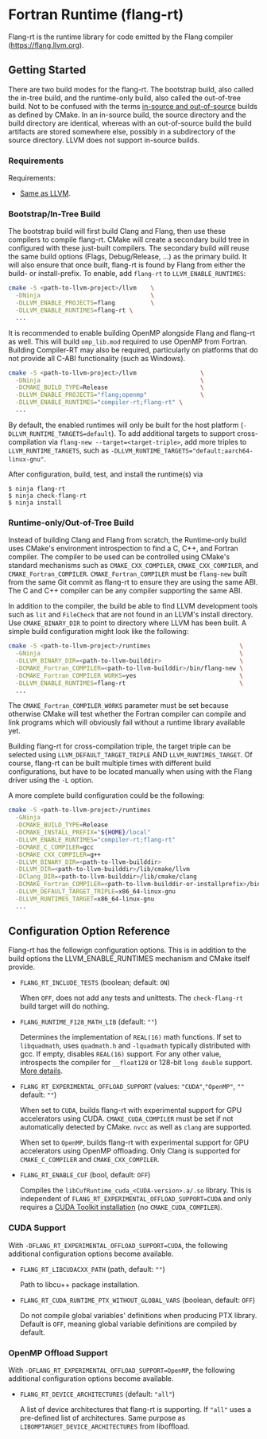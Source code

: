 <!--===- README.md

   Part of the LLVM Project, under the Apache License v2.0 with LLVM Exceptions.
   See https://llvm.org/LICENSE.txt for license information.
   SPDX-License-Identifier: Apache-2.0 WITH LLVM-exception

-->

# Fortran Runtime (flang-rt)

Flang-rt is the runtime library for code emitted by the Flang compiler
(https://flang.llvm.org).


## Getting Started

There are two build modes for the flang-rt. The bootstrap build, also
called the in-tree build, and the runtime-only build, also called the
out-of-tree build.
Not to be confused with the terms
[in-source and out-of-source](https://cmake.org/cmake/help/latest/manual/cmake.1.html#introduction-to-cmake-buildsystems)
builds as defined by CMake. In an in-source build, the source directory and the
build directory are identical, whereas with an out-of-source build the
build artifacts are stored somewhere else, possibly in a subdirectory of the
source directory. LLVM does not support in-source builds.


### Requirements

Requirements:
  * [Same as LLVM](https://llvm.org/docs/GettingStarted.html#requirements).


### Bootstrap/In-Tree Build

The bootstrap build will first build Clang and Flang, then use these compilers
to compile flang-rt. CMake will create a secondary build tree in
configured with these just-built compilers. The secondary build will reuse the
same build options (Flags, Debug/Release, ...) as the primary build. It will
also ensure that once built, flang-rt is found by Flang from either
the build- or install-prefix. To enable, add `flang-rt` to
`LLVM_ENABLE_RUNTIMES`:

```bash
cmake -S <path-to-llvm-project>/llvm    \
  -DNinja                               \
  -DLLVM_ENABLE_PROJECTS=flang          \
  -DLLVM_ENABLE_RUNTIMES=flang-rt \
  ...
```

It is recommended to enable building OpenMP alongside Flang and flang-rt
as well. This will build `omp_lib.mod` required to use OpenMP from Fortran.
Building Compiler-RT may also be required, particularly on platforms that do
not provide all C-ABI functionality (such as Windows).

```bash
cmake -S <path-to-llvm-project>/llvm                  \
  -DNinja                                             \
  -DCMAKE_BUILD_TYPE=Release                          \
  -DLLVM_ENABLE_PROJECTS="flang;openmp"               \
  -DLLVM_ENABLE_RUNTIMES="compiler-rt;flang-rt" \
  ...
```

By default, the enabled runtimes will only be built for the host platform
(`-DLLVM_RUNTIME_TARGETS=default`). To add additional targets to support
cross-compilation via `flang-new --target=<target-triple>`, add more triples to
`LLVM_RUNTIME_TARGETS`, such as
`-DLLVM_RUNTIME_TARGETS="default;aarch64-linux-gnu"`.

After configuration, build, test, and install the runtime(s) via

```shell
$ ninja flang-rt
$ ninja check-flang-rt
$ ninja install
```


### Runtime-only/Out-of-Tree Build

Instead of building Clang and Flang from scratch, the Runtime-only build uses
CMake's environment introspection to find a C, C++, and Fortran compiler. The
compiler to be used can be controlled using CMake's standard mechanisms such as
`CMAKE_CXX_COMPILER`, `CMAKE_CXX_COMPILER`, and `CMAKE_Fortran_COMPILER`.
`CMAKE_Fortran_COMPILER` must be `flang-new` built from the same Git commit as
flang-rt to ensure they are using the same ABI. The C and C++ compiler
can be any compiler supporting the same ABI.

In addition to the compiler, the build be able to find LLVM development tools
such as `lit` and `FileCheck` that are not found in an LLVM's install directory.
Use `CMAKE_BINARY_DIR` to point to directory where LLVM has been built.
A simple build configuration might look like the following:

```bash
cmake -S <path-to-llvm-project>/runtimes                         \
  -GNinja                                                        \
  -DLLVM_BINARY_DIR=<path-to-llvm-builddir>                      \
  -DCMAKE_Fortran_COMPILER=<path-to-llvm-builddir>/bin/flang-new \
  -DCMAKE_Fortran_COMPILER_WORKS=yes                             \
  -DLLVM_ENABLE_RUNTIMES=flang-rt                                \
  ...
```

The `CMAKE_Fortran_COMPILER_WORKS` parameter must be set because otherwise CMake
will test whether the Fortran compiler can compile and link programs which will
obviously fail without a runtime library available yet.

Building flang-rt for cross-compilation triple, the target triple can
be selected using `LLVM_DEFAULT_TARGET_TRIPLE` AND `LLVM_RUNTIMES_TARGET`.
Of course, flang-rt can be built multiple times with different build
configurations, but have to be located manually when using with the Flang
driver using the `-L` option.

A more complete build configuration could be the following:

```bash
cmake -S <path-to-llvm-project>/runtimes                                          \
  -GNinja                                                                         \
  -DCMAKE_BUILD_TYPE=Release                                                      \
  -DCMAKE_INSTALL_PREFIX="${HOME}/local"                                          \
  -DLLVM_ENABLE_RUNTIMES="compiler-rt;flang-rt"                                   \
  -DCMAKE_C_COMPILER=gcc                                                          \
  -DCMAKE_CXX_COMPILER=g++                                                        \
  -DLLVM_BINARY_DIR=<path-to-llvm-builddir>                                       \
  -DLLVM_DIR=<path-to-llvm-builddir>/lib/cmake/llvm                               \
  -DClang_DIR=<path-to-llvm-builddir>/lib/cmake/clang                             \
  -DCMAKE_Fortran_COMPILER=<path-to-llvm-builddir-or-installprefix>/bin/flang-new \
  -DLLVM_DEFAULT_TARGET_TRIPLE=x86_64-linux-gnu                                   \
  -DLLVM_RUNTIMES_TARGET=x86_64-linux-gnu                                         \
  ...
```

## Configuration Option Reference

Flang-rt has the followign configuration options. This is in
addition to the build options the LLVM_ENABLE_RUNTIMES mechanism and
CMake itself provide.

 * `FLANG_RT_INCLUDE_TESTS` (boolean; default: `ON`)

   When `OFF`, does not add any tests and unittests. The `check-flang-rt`
   build target will do nothing.

 * `FLANG_RUNTIME_F128_MATH_LIB` (default: `""`)

   Determines the implementation of `REAL(16)` math functions. If set to
   `libquadmath`, uses `quadmath.h` and `-lquadmath` typically distributed with
   gcc. If empty, disables `REAL(16)` support. For any other value, introspects
   the compiler for `__float128` or 128-bit `long double` support.
   [More details](docs/Real16MathSupport.md).

 * `FLANG_RT_EXPERIMENTAL_OFFLOAD_SUPPORT` (values: `"CUDA"`,`"OpenMP"`, `""` default: `""`)

   When set to `CUDA`, builds flang-rt with experimental support for GPU
   accelerators using CUDA. `CMAKE_CUDA_COMPILER` must be set if not
   automatically detected by CMake. `nvcc` as well as `clang` are supported.

   When set to `OpenMP`, builds flang-rt with experimental support for
   GPU accelerators using OpenMP offloading. Only Clang is supported for
   `CMAKE_C_COMPILER` and `CMAKE_CXX_COMPILER`.

 * `FLANG_RT_ENABLE_CUF` (bool, default: `OFF`)

   Compiles the `libCufRuntime_cuda_<CUDA-version>.a/.so` library. This is
   independent of `FLANG_RT_EXPERIMENTAL_OFFLOAD_SUPPORT=CUDA` and only
   requires a
   [CUDA Toolkit installation](https://cmake.org/cmake/help/latest/module/FindCUDAToolkit.html)
   (no `CMAKE_CUDA_COMPILER`).


### CUDA Support

With `-DFLANG_RT_EXPERIMENTAL_OFFLOAD_SUPPORT=CUDA`, the following
additional configuration options become available.

 * `FLANG_RT_LIBCUDACXX_PATH` (path, default: `""`)

   Path to libcu++ package installation.

 * `FLANG_RT_CUDA_RUNTIME_PTX_WITHOUT_GLOBAL_VARS` (boolean, default: `OFF`)

   Do not compile global variables' definitions when producing PTX library.
   Default is `OFF`, meaning global variable definitions are compiled by
   default.


### OpenMP Offload Support

With `-DFLANG_RT_EXPERIMENTAL_OFFLOAD_SUPPORT=OpenMP`, the following
additional configuration options become available.

 * `FLANG_RT_DEVICE_ARCHITECTURES` (default: `"all"`)

   A list of device architectures that flang-rt is supporting.
   If `"all"` uses a pre-defined list of architectures. Same purpose as
   `LIBOMPTARGET_DEVICE_ARCHITECTURES` from liboffload.
